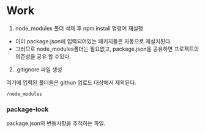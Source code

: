 
# Work

1. node_modules 폴더 삭제 후 npm install 명령어 재실행

- 이미 package.json에 입력되어있는 패키지들은 자동으로 재설치된다.
- 그러므로 node_modules폴더는 필요없고, package.json을 공유하면 프로젝트의 의존성을 공유 할 수있다.


2. .gitignore 파일 생성 

여기에 입력된 폴더들은 githun 업로드 대상에서 제외된다.
```
/node_modules 
```

### package-lock

package.json의 변동사항을 추적하는 파일.
